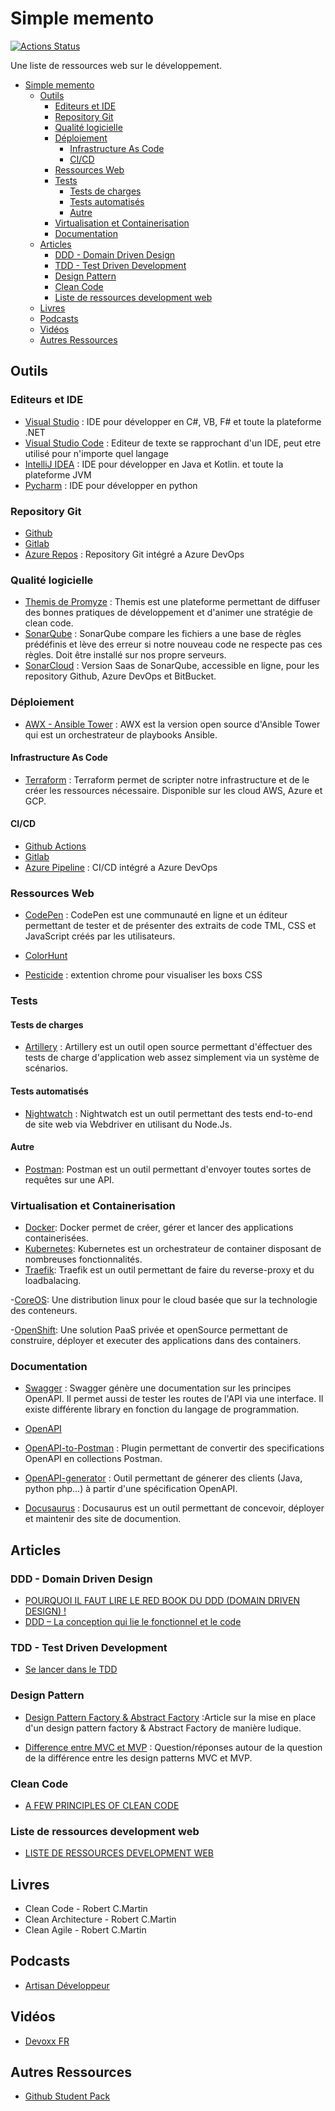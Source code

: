 # Simple memento

[![Actions Status](https://github.com/Horizon-Scale/memento/workflows/Markdown%20Lint%20with%20Node%20CI/badge.svg)](https://github.com/Horizon-Scale/memento/actions)

Une liste de ressources web sur le développement.

- [Simple memento](#simple-memento)
  - [Outils](#outils)
    - [Editeurs et IDE](#editeurs-et-ide)
    - [Repository Git](#repository-git)
    - [Qualité logicielle](#qualit%c3%a9-logicielle)
    - [Déploiement](#d%c3%a9ploiement)
      - [Infrastructure As Code](#infrastructure-as-code)
      - [CI/CD](#cicd)
    - [Ressources Web](#ressources-web)
    - [Tests](#tests)
      - [Tests de charges](#tests-de-charges)
      - [Tests automatisés](#tests-automatis%c3%a9s)
      - [Autre](#autre)
    - [Virtualisation et Containerisation](#virtualisation-et-containerisation)
    - [Documentation](#documentation)
  - [Articles](#articles)
    - [DDD - Domain Driven Design](#ddd---domain-driven-design)
    - [TDD - Test Driven Development](#tdd---test-driven-development)
    - [Design Pattern](#design-pattern)
    - [Clean Code](#clean-code)
    - [Liste de ressources development web](#liste-de-ressources-development-web)
  - [Livres](#livres)
  - [Podcasts](#podcasts)
  - [Vidéos](#vid%c3%a9os)
  - [Autres Ressources](#autres-ressources)

## Outils

### Editeurs et IDE

- [Visual Studio](https://visualstudio.microsoft.com/fr/vs/) : IDE pour
développer en C#, VB, F# et toute la plateforme .NET
- [Visual Studio Code](https://code.visualstudio.com) : Editeur de texte se
rapprochant d'un IDE, peut etre utilisé pour n'importe quel langage
- [IntelliJ IDEA](https://www.jetbrains.com/idea/) : IDE pour développer en Java et Kotlin.
et toute la plateforme JVM
- [Pycharm](https://www.jetbrains.com/pycharm/) : IDE pour développer en python

### Repository Git

- [Github](https://github.com/)
- [Gitlab](https://about.gitlab.com/product/source-code-management/)
- [Azure Repos](https://azure.microsoft.com/fr-fr/services/devops/repos/) :
Repository Git intégré a Azure DevOps

### Qualité logicielle

- [Themis de Promyze](http://promyze.com/themis/) : Themis est une plateforme
permettant de diffuser des bonnes pratiques de développement et d'animer une
stratégie de clean code.
- [SonarQube](https://www.sonarsource.com/products/sonarqube/) : SonarQube
compare les fichiers a une base de règles prédéfinis et lève des erreur si notre
nouveau code ne respecte pas ces règles. Doit être installé sur nos propre serveurs.
- [SonarCloud](https://sonarcloud.io/about/) : Version Saas de SonarQube,
accessible en ligne, pour les repository Github, Azure DevOps et BitBucket.

### Déploiement

- [AWX - Ansible Tower](https://github.com/ansible/awx/) : AWX est la version
open source d'Ansible Tower qui est un orchestrateur de playbooks Ansible.

#### Infrastructure As Code

- [Terraform](https://www.terraform.io/) : Terraform permet de scripter notre
infrastructure et de le créer les ressources nécessaire. Disponible sur les
cloud AWS, Azure et GCP.

#### CI/CD

- [Github Actions](https://github.com/features/actions/)
- [Gitlab](https://about.gitlab.com/product/continuous-integration/)
- [Azure Pipeline](https://azure.microsoft.com/fr-fr/services/devops/pipelines/)
: CI/CD intégré a Azure DevOps

### Ressources Web

- [CodePen](https://codepen.io/picks/pens/) : CodePen est une communauté en
ligne et un éditeur permettant de tester et de présenter des extraits de code
TML, CSS et JavaScript créés par les utilisateurs.

- [ColorHunt](https://colorhunt.co/)

- [Pesticide](https://chrome.google.com/webstore/detail/pesticide-for-chrome/bblbgcheenepgnnajgfpiicnbbdmmooh)
: extention chrome pour visualiser les boxs CSS

### Tests

#### Tests de charges

- [Artillery](https://artillery.io/) : Artillery est un outil open source
permettant d'éffectuer des tests de charge d'application web assez simplement
via un système de scénarios.

#### Tests automatisés

- [Nightwatch](https://github.com/nightwatchjs/nightwatch/) : Nightwatch est un
outil permettant des tests end-to-end de site web via Webdriver en utilisant du Node.Js.

#### Autre

- [Postman](https://www.getpostman.com/): Postman est un outil permettant
d'envoyer toutes sortes de requêtes sur une API.

### Virtualisation et Containerisation

- [Docker](https://docker.com): Docker permet de créer, gérer et lancer des
applications containerisées.
- [Kubernetes](https://kubernetes.io): Kubernetes est un orchestrateur de
container disposant de nombreuses fonctionnalités.
- [Traefik](https://traefik.io): Traefik est un outil permettant de faire du
reverse-proxy et du loadbalacing.

-[CoreOS](https://blog.octo.com/a-la-decouverte-de-coreos/): Une distribution linux pour le cloud basée que sur la technologie des conteneurs.

-[OpenShift](https://blog.octo.com/openshift-3-le-paas-prive-avec-docker/): Une solution PaaS privée et openSource permettant de construire, déployer et executer des applications dans des containers.

### Documentation

- [Swagger](https://github.com/swagger-api/swagger-ui/) : Swagger génère une
documentation sur les principes OpenAPI.
Il permet aussi de tester les routes de l'API via une interface.
Il existe différente library en fonction du langage de programmation.

- [OpenAPI](https://www.openapis.org/)

- [OpenAPI-to-Postman](https://github.com/postmanlabs/openapi-to-postman) :
Plugin permettant de convertir des specifications OpenAPI en collections Postman.

- [OpenAPI-generator](https://github.com/OpenAPITools/openapi-generator) :
Outil permettant de génerer des clients (Java, python php...) à partir d'une
spécification OpenAPI.

- [Docusaurus](https://docusaurus.io) : Docusaurus est un outil permettant de
concevoir, déployer et maintenir des site de documention.

## Articles

### DDD - Domain Driven Design

- [POURQUOI IL FAUT LIRE LE RED BOOK DU DDD (DOMAIN DRIVEN DESIGN) !](http://promyze.com/pourquoi-lire-red-book-domain-driven-design/)
- [DDD – La conception qui lie le fonctionnel et le code](http://blog.xebia.fr/2009/01/28/ddd-la-conception-qui-lie-le-fonctionnel-et-le-code/)

### TDD - Test Driven Development

- [Se lancer dans le TDD](http://putaindecode.io/articles/se-lancer-dans-le-tdd/)

### Design Pattern

- [Design Pattern Factory & Abstract Factory](https://www.codingame.com/playgrounds/36103/design-pattern-factory-abstract-factory/introduction)
:Article sur la mise en place d'un design pattern factory &
Abstract Factory de manière ludique.

- [Difference entre MVC et MVP](https://progaide.com/question/2056-que-sont-mvp-et-mvc-et-quelle-est-la-diff-rence) : Question/réponses autour de la question de la différence entre les design patterns MVC et MVP.

### Clean Code

- [A FEW PRINCIPLES OF CLEAN CODE](http://x-team.com/blog/principles-clean-code/)

### Liste de ressources development web

- [LISTE DE RESSOURCES DEVELOPMENT WEB](https://www.appbrewery.co/p/web-development-course-resources/)

## Livres

- Clean Code - Robert C.Martin
- Clean Architecture - Robert C.Martin
- Clean Agile - Robert C.Martin

## Podcasts

- [Artisan Développeur](http://artisandeveloppeur.fr/podcast/)

## Vidéos

- [Devoxx FR](https://www.youtube.com/channel/UCsVPQfo5RZErDL41LoWvk0A/videos)

## Autres Ressources

- [Github Student Pack](https://education.github.com/pack)
